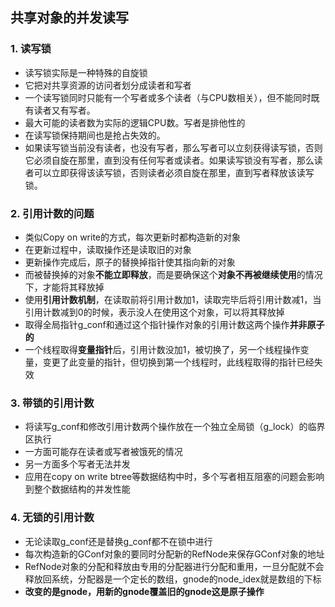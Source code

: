 ## 共享对象的并发读写 ##

### 1. 读写锁 ###
* 读写锁实际是一种特殊的自旋锁
* 它把对共享资源的访问者划分成读者和写者
* 一个读写锁同时只能有一个写者或多个读者（与CPU数相关），但不能同时既有读者又有写者。
* 最大可能的读者数为实际的逻辑CPU数。写者是排他性的
* 在读写锁保持期间也是抢占失效的。
* 如果读写锁当前没有读者，也没有写者，那么写者可以立刻获得读写锁，否则它必须自旋在那里，直到没有任何写者或读者。如果读写锁没有写者，那么读者可以立即获得该读写锁，否则读者必须自旋在那里，直到写者释放该读写锁。

### 2. 引用计数的问题 ###
* 类似Copy on write的方式，每次更新时都构造新的对象
* 在更新过程中，读取操作还是读取旧的对象
* 更新操作完成后，原子的替换掉指针使其指向新的对象
* 而被替换掉的对象**不能立即释放**，而是要确保这个**对象不再被继续使用**的情况下，才能将其释放掉
* 使用**引用计数机制**，在读取前将引用计数加1，读取完毕后将引用计数减1，当引用计数减到0的时候，表示没人在使用这个对象，可以将其释放掉
* 取得全局指针g_conf和通过这个指针操作对象的引用计数这两个操作**并非原子的**
* 一个线程取得**变量指针**后，引用计数没加1，被切换了，另一个线程操作变量，变更了此变量的指针，但切换到第一个线程时，此线程取得的指针已经失效

### 3. 带锁的引用计数 ###
* 将读写g_conf和修改引用计数两个操作放在一个独立全局锁（g_lock）的临界区执行
* 一方面可能存在读者或写者被饿死的情况
* 另一方面多个写者无法并发
* 应用在copy on write btree等数据结构中时，多个写者相互阻塞的问题会影响到整个数据结构的并发性能

### 4. 无锁的引用计数 ###
* 无论读取g_conf还是替换g_conf都不在锁中进行
* 每次构造新的GConf对象的要同时分配新的RefNode来保存GConf对象的地址
* RefNode对象的分配和释放由专用的分配器进行分配和重用，一旦分配就不会释放回系统，分配器是一个定长的数组，gnode的node_idex就是数组的下标
* **改变的是gnode，用新的gnode覆盖旧的gnode这是原子操作**